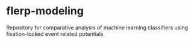 # flerp-modeling
Repository for comparative analysis of machine learning classifiers using fixation-locked event related potentials
